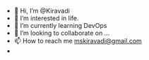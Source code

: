 - 👋 Hi, I’m @Kiravadi
- 👀 I’m interested in life.
- 🌱 I’m currently learning DevOps
- 💞️ I’m looking to collaborate on ...
- 📫 How to reach me mskiravadi@gmail.com
- 
<!---
Kiravadi/Kiravadi is a ✨ special ✨ repository because its `README.md` (this file) appears on your GitHub profile.
You can click the Preview link to take a look at your changes.
--->
